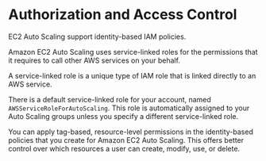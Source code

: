 # Authorization and Access Control

EC2 Auto Scaling support identity-based IAM policies.

Amazon EC2 Auto Scaling uses service-linked roles for the permissions that it requires to call other AWS services on your behalf.

A service-linked role is a unique type of IAM role that is linked directly to an AWS service.

There is a default service-linked role for your account, named `AWSServiceRoleForAutoScaling`. This role is automatically assigned to your Auto Scaling groups unless you specify a different service-linked role.

You can apply tag-based, resource-level permissions in the identity-based policies that you create for Amazon EC2 Auto Scaling. This offers better control over which resources a user can create, modify, use, or delete.
